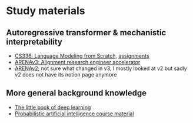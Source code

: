 # Study materials

## Autoregressive transformer & mechanistic interpretability

* [CS336: Language Modeling from Scratch](https://stanford-cs336.github.io/spring2025/), [assignments](https://github.com/stanford-cs336)
* [ARENAv3: Alignment research engineer accelerator](https://arena-resources.notion.site)
* [ARENAv2](https://github.com/callummcdougall/ARENA_2.0); not sure what changed in v3, I mostly looked at v2 but sadly v2 does not have its notion page anymore 

## More general background knowledge

* [The little book of deep learning](https://fleuret.org/francois/lbdl.html)
* [Probabilistic artificial intelligence course material](https://arxiv.org/abs/2502.05244)

